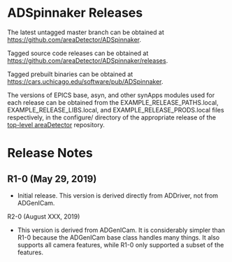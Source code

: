 ADSpinnaker Releases
==================

The latest untagged master branch can be obtained at
https://github.com/areaDetector/ADSpinnaker.

Tagged source code releases can be obtained at
https://github.com/areaDetector/ADSpinnaker/releases.

Tagged prebuilt binaries can be obtained at
https://cars.uchicago.edu/software/pub/ADSpinnaker.

The versions of EPICS base, asyn, and other synApps modules used for each release can be obtained from 
the EXAMPLE_RELEASE_PATHS.local, EXAMPLE_RELEASE_LIBS.local, and EXAMPLE_RELEASE_PRODS.local
files respectively, in the configure/ directory of the appropriate release of the 
[top-level areaDetector](https://github.com/areaDetector/areaDetector) repository.


Release Notes
=============

R1-0 (May 29, 2019)
----
* Initial release.  This version is derived directly from ADDriver, not from ADGenICam.

R2-0 (August XXX, 2019)
* This version is derived from ADGenICam.  It is considerably simpler than R1-0 because the ADGenICam base class
  handles many things.  It also supports all camera features, while R1-0 only supported a subset of the features.


